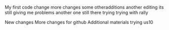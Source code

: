My first code change
more changes
some otheradditions
another editing
its still giving me problems
another one
still there trying
trying with rally

New changes
More changes for github
Additional materials
trying us10
